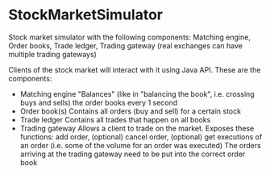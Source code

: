 # StockMarketSimulator
Stock market simulator with the following components:
Matching engine, Order books, Trade ledger, Trading gateway (real exchanges can have multiple trading gateways)

Clients of the stock market will interact with it using Java API. These are the components:

-	Matching engine	"Balances" (like in "balancing the book", i.e. crossing buys and sells) the order books every 1 second
-	Order book(s) Contains all orders (buy and sell) for a certain stock
-	Trade ledger	Contains all trades that happen on all books
-	Trading gateway Allows a client to trade on the market. Exposes these functions:	add order, (optional) cancel order, (optional) get executions of an order (i.e. some of the volume for an order was executed)
The orders arriving at the trading gateway need to be put into the correct order book
